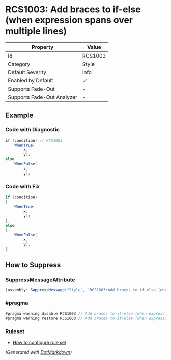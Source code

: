 # RCS1003: Add braces to if\-else \(when expression spans over multiple lines\)

| Property                    | Value    |
| --------------------------- | -------- |
| Id                          | RCS1003  |
| Category                    | Style    |
| Default Severity            | Info     |
| Enabled by Default          | &#x2713; |
| Supports Fade\-Out          | \-       |
| Supports Fade\-Out Analyzer | \-       |

## Example

### Code with Diagnostic

```csharp
if (condition) // RCS1003
    WhenTrue(
        x,
        y);
else
    WhenFalse(
        x,
        y);
```

### Code with Fix

```csharp
if (condition)
{
    WhenTrue(
        x,
        y);
}
else
{
    WhenFalse(
        x,
        y);
}
```

## How to Suppress

### SuppressMessageAttribute

```csharp
[assembly: SuppressMessage("Style", "RCS1003:Add braces to if-else (when expression spans over multiple lines).", Justification = "<Pending>")]
```

### \#pragma

```csharp
#pragma warning disable RCS1003 // Add braces to if-else (when expression spans over multiple lines).
#pragma warning restore RCS1003 // Add braces to if-else (when expression spans over multiple lines).
```

### Ruleset

* [How to configure rule set](../HowToConfigureAnalyzers.md)

*\(Generated with [DotMarkdown](http://github.com/JosefPihrt/DotMarkdown)\)*